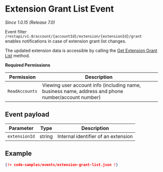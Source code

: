 # Extension Grant List Event

*Since 1.0.15 (Release 7.0)*

Event filter `/restapi/v1.0/account/{accountId}/extension/{extensionId}/grant` enables notifications in case of extension grant list changes.

The updated extension data is accessible by calling the [Get Extension Grant List](https://developers.ringcentral.com/api-reference#User-Settings-listExtensionGrants) method.

**Required Permissions**

| Permission     | Description           |
|----------------|-----------------------|
| `ReadAccounts` | Viewing user account info (including name, business name, address and phone number/account number) |

## Event payload

| Parameter | Type | Description |
|-----------|------|-------------|
| `extensionId` | string | Internal identifier of an extension |


## Example

```json
{!> code-samples/events/extension-grant-list.json !}
```

